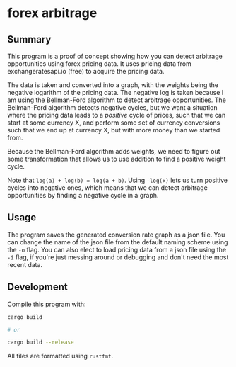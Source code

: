 # forex arbitrage

## Summary

This program is a proof of concept showing how you can detect arbitrage
opportunities using forex pricing data. It uses pricing data from
exchangeratesapi.io (free) to acquire the pricing data.

The data is taken and converted into a graph, with the weights being the
negative logarithm of the pricing data. The negative log is taken because I am
using the Bellman-Ford algorithm to detect arbitrage opportunities. The
Bellman-Ford algorithm detects negative cycles, but we want a situation where
the pricing data leads to a _positive_ cycle of prices, such that we can start
at some currency X, and perform some set of currency conversions such that we
end up at currency X, but with more money than we started from.

Because the Bellman-Ford algorithm adds weights, we need to figure out some
transformation that allows us to use addition to find a positive weight cycle.

Note that `log(a) + log(b) = log(a + b)`. Using `-log(x)` lets us turn positive
cycles into negative ones, which means that we can detect arbitrage
opportunities by finding a negative cycle in a graph.

## Usage

The program saves the generated conversion rate graph as a json file. You can
change the name of the json file from the default naming scheme using the `-o`
flag. You can also elect to load pricing data from a json file using the `-i`
flag, if you're just messing around or debugging and don't need the most recent
data.

## Development

Compile this program with:

```sh
cargo build

# or

cargo build --release
```

All files are formatted using `rustfmt`.
